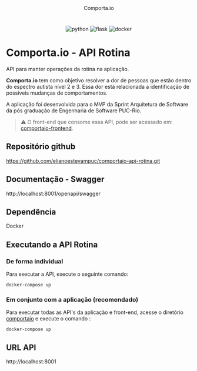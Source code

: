 <p align="center" style="margin: 40px 0">
    Comporta.io
</p>

<div align="center">

![python](https://img.shields.io/badge/Python-3776AB?style=for-the-badge&logo=python&logoColor=white)
![flask](https://img.shields.io/badge/flask-%23000.svg?style=for-the-badge&logo=flask&logoColor=white)
![docker](https://img.shields.io/badge/Docker-2496ED?style=for-the-badge&logo=Docker&logoColor=white)

</div>

# Comporta.io - API Rotina

API para manter operações da rotina na aplicação.

**Comporta.io** tem como objetivo resolver a dor de pessoas que estão dentro do espectro autista nível 2 e 3. Essa dor está relacionada a identificação de possíveis mudanças de comportamentos.

A aplicação foi desenvolvida para o MVP da Sprint Arquitetura de Software da pós graduação de Engenharia de Software PUC-Rio.

> ⚠️ O front-end que consome essa API, pode ser acessado em: [comportaio-frontend](https://github.com/elianoestevampuc/comportaio-frontend).

## Repositório github
https://github.com/elianoestevampuc/comportaio-api-rotina.git

## Documentação - Swagger
http://localhost:8001/openapi/swagger

## Dependência
Docker

## Executando a API Rotina

### De forma individual
Para executar a API, execute o seguinte comando:

```
docker-compose up
```

### Em conjunto com a aplicação (recomendado)
Para executar todas as API's da aplicação e front-end, acesse o diretório [comportaio](https://github.com/elianoestevampuc/comportaio) e execute o comando :

```
docker-compose up
```

## URL API
http://localhost:8001